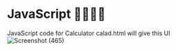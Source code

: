 # JavaScript 🍩🍬🍭🍰
JavaScript code for Calculator
calad.html will give this UI
![Screenshot (465)](https://user-images.githubusercontent.com/44843045/89000977-637b7d00-d316-11ea-92ba-3e32d1273096.png)
